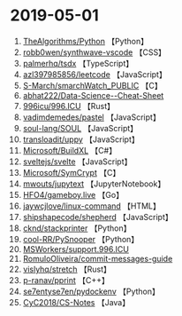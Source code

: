 # 2019-05-01

1. [TheAlgorithms/Python](https://github.com/TheAlgorithms/Python) 【Python】
2. [robb0wen/synthwave-vscode](https://github.com/robb0wen/synthwave-vscode) 【CSS】
3. [palmerhq/tsdx](https://github.com/palmerhq/tsdx) 【TypeScript】
4. [azl397985856/leetcode](https://github.com/azl397985856/leetcode) 【JavaScript】
5. [S-March/smarchWatch_PUBLIC](https://github.com/S-March/smarchWatch_PUBLIC) 【C】
6. [abhat222/Data-Science--Cheat-Sheet](https://github.com/abhat222/Data-Science--Cheat-Sheet) 
7. [996icu/996.ICU](https://github.com/996icu/996.ICU) 【Rust】
8. [vadimdemedes/pastel](https://github.com/vadimdemedes/pastel) 【JavaScript】
9. [soul-lang/SOUL](https://github.com/soul-lang/SOUL) 【JavaScript】
10. [transloadit/uppy](https://github.com/transloadit/uppy) 【JavaScript】
11. [Microsoft/BuildXL](https://github.com/Microsoft/BuildXL) 【C#】
12. [sveltejs/svelte](https://github.com/sveltejs/svelte) 【JavaScript】
13. [Microsoft/SymCrypt](https://github.com/Microsoft/SymCrypt) 【C】
14. [mwouts/jupytext](https://github.com/mwouts/jupytext) 【JupyterNotebook】
15. [HFO4/gameboy.live](https://github.com/HFO4/gameboy.live) 【Go】
16. [jaywcjlove/linux-command](https://github.com/jaywcjlove/linux-command) 【HTML】
17. [shipshapecode/shepherd](https://github.com/shipshapecode/shepherd) 【JavaScript】
18. [cknd/stackprinter](https://github.com/cknd/stackprinter) 【Python】
19. [cool-RR/PySnooper](https://github.com/cool-RR/PySnooper) 【Python】
20. [MSWorkers/support.996.ICU](https://github.com/MSWorkers/support.996.ICU) 
21. [RomuloOliveira/commit-messages-guide](https://github.com/RomuloOliveira/commit-messages-guide) 
22. [vislyhq/stretch](https://github.com/vislyhq/stretch) 【Rust】
23. [p-ranav/pprint](https://github.com/p-ranav/pprint) 【C++】
24. [se7entyse7en/pydockenv](https://github.com/se7entyse7en/pydockenv) 【Python】
25. [CyC2018/CS-Notes](https://github.com/CyC2018/CS-Notes) 【Java】
